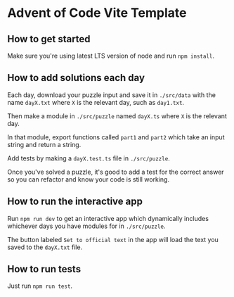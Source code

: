 # Advent of Code Vite Template

## How to get started

Make sure you're using latest LTS version of node and run `npm install`.

## How to add solutions each day

Each day, download your puzzle input and save it in `./src/data` with the name
`dayX.txt` where `X` is the relevant day, such as `day1.txt`.

Then make a module in `./src/puzzle` named `dayX.ts` where `X` is the relevant
day.

In that module, export functions called `part1` and `part2` which take an input
string and return a string.

Add tests by making a `dayX.test.ts` file in `./src/puzzle`.

Once you've solved a puzzle, it's good to add a test for the correct answer so
you can refactor and know your code is still working.

## How to run the interactive app

Run `npm run dev` to get an interactive app which dynamically includes whichever
days you have modules for in `./src/puzzle`.

The button labeled `Set to official text` in the app will load the text you
saved to the `dayX.txt` file.

## How to run tests

Just run `npm run test`.
